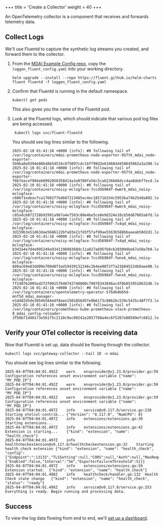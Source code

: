 +++
title = 'Create a Collector'
weight = 40
+++

An OpenTelemetry collector is a component that receives and forwards telemetry data.

## Collect Logs

We'll use Fluentd to capture the synthetic log streams you created, and forward them to the collector.

1. From the [MDAI Example Config repo](https://github.com/DecisiveAI/configs/blob/main/synthetics/loggen_fluent_config.yaml), copy the `loggen_fluent_config.yaml` into your working directory.

    ```
    helm upgrade --install --repo https://fluent.github.io/helm-charts fluent fluentd -f loggen_fluent_config.yaml
    ```

2. Confirm that Fluentd is running in the default namespace.

     ```
     kubectl get pods
     ```

    This also gives you the name of the Fluentd pod.

3. Look at the Fluentd logs, which should indicate that various pod log files are being accessed.

    ```
     kubectl logs svc/fluent-fluentd
    ```

    You should see log lines similar to the following.

    ```
    2025-02-10 01:41:18 +0000 [info]: #0 following tail of /var/log/containers/mdai-prometheus-node-exporter-957tk_mdai_node-exporter-5b9ba8e8394e00b48b54534c075097cdc1bff99d2e634684d450645062a3a390.log
    2025-02-10 01:41:18 +0000 [info]: #0 following tail of /var/log/containers/mdai-prometheus-node-exporter-957tk_mdai_node-exporter-f6b7eacef004e60992050358d14a1e0780fa56c5cab236b66dcc4aa8debf7ecd.log
    2025-02-10 01:41:18 +0000 [info]: #0 following tail of /var/log/containers/noisy-mclogface-7ccd56984f-6wmrb_mdai_noisy-mclogface-c60bf1edeacfca17682f7bdb87213485ec4ec18571b334c5953ba74b25dda802.log
    2025-02-10 01:41:18 +0000 [info]: #0 following tail of /var/log/containers/noisy-mclogface-7ccd56984f-6wmrb_mdai_noisy-mclogface-c85adcb072728b92991a967a4e7503c88e4be5ce0e9d324e10cb56d67065a6fd.log
    2025-02-10 01:41:18 +0000 [info]: #0 following tail of /var/log/containers/noisy-mclogface-7ccd56984f-7x4qd_mdai_noisy-mclogface-3d159b3e51d63dae5686122bfa03e21fd3f5faf99ae5563b588bbaaeab50d2d1.log
    2025-02-10 01:41:18 +0000 [info]: #0 following tail of /var/log/containers/noisy-mclogface-7ccd56984f-7x4qd_mdai_noisy-mclogface-b343a4e7d4e995249a934119898368dc11a827a695fb8cb20309dbe67a50a7b9.log
    2025-02-10 01:41:18 +0000 [info]: #0 following tail of /var/log/containers/noisy-mclogface-7ccd56984f-fwnxk_mdai_noisy-mclogface-609ac69e83dd09e70948f3ad19439132246c2b4ee8072f7a21b845224b0aee00.log
    2025-02-10 01:41:18 +0000 [info]: #0 following tail of /var/log/containers/noisy-mclogface-7ccd56984f-fwnxk_mdai_noisy-mclogface-ff2407b2005ed2f2f00157840743748800c78078343846acdf0b8539518632d6.log
    2025-02-10 01:41:18 +0000 [info]: #0 following tail of /var/log/containers/opentelemetry-operator-57bd64b65d-mnf5d_mdai_manager-e1d482d5de3054b584edf8aee1501856d5fe0b61f3c80626c539c5435c48f7f3.log
    2025-02-10 01:41:18 +0000 [info]: #0 following tail of /var/log/containers/prometheus-kube-prometheus-stack-prometheus-0_mdai_config-reloader-3f50b71d40173e561f5c2110c9ec00241e2057768a4ec6f5267e88589efc6812.log
    ```

## Verify your OTel collector is receiving data

Now that Fluentd is set up, data should be flowing through the collector.

```
kubectl logs svc/gateway-collector --tail 10 -n mdai
```

You should see log lines similar to the following.

```
2025-04-07T04:04:01.492Z	warn	envprovider@v1.23.0/provider.go:59	Configuration references unset environment variable	{"name": "MY_POD_IP"}
2025-04-07T04:04:01.492Z	warn	envprovider@v1.23.0/provider.go:59	Configuration references unset environment variable	{"name": "MY_POD_IP"}
2025-04-07T04:04:01.492Z	warn	envprovider@v1.23.0/provider.go:59	Configuration references unset environment variable	{"name": "MY_POD_IP"}
2025-04-07T04:04:01.497Z	info	service@v0.117.0/service.go:230	Starting otelcol-contrib...	{"Version": "0.117.0", "NumCPU": 8}
2025-04-07T04:04:01.497Z	info	extensions/extensions.go:39	Starting extensions...
2025-04-07T04:04:01.497Z	info	extensions/extensions.go:42	Extension is starting...	{"kind": "extension", "name": "health_check"}
2025-04-07T04:04:01.497Z	info	healthcheckextension@v0.117.0/healthcheckextension.go:32	Starting health_check extension	{"kind": "extension", "name": "health_check", "config": {"Endpoint":":13133","TLSSetting":null,"CORS":null,"Auth":null,"MaxRequestBodySize":0,"IncludeMetadata":false,"ResponseHeaders":null,"CompressionAlgorithms":null,"ReadTimeout":0,"ReadHeaderTimeout":0,"WriteTimeout":0,"IdleTimeout":0,"Path":"/","ResponseBody":null,"CheckCollectorPipeline":{"Enabled":false,"Interval":"5m","ExporterFailureThreshold":5}}}
2025-04-07T04:04:01.497Z	info	extensions/extensions.go:59	Extension started.	{"kind": "extension", "name": "health_check"}
2025-04-07T04:04:01.498Z	info	healthcheck/handler.go:132	Health Check state change	{"kind": "extension", "name": "health_check", "status": "ready"}
2025-04-07T04:04:01.498Z	info	service@v0.117.0/service.go:253	Everything is ready. Begin running and processing data.
```

## Success

To view the log data flowing from end to end, we'll [set up a dashboard](dashboard.md).
